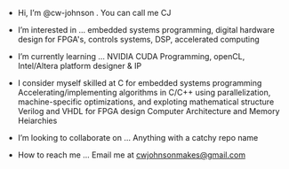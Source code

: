 - Hi, I’m @cw-johnson . You can call me CJ
  
- I’m interested in ...
   embedded systems programming, digital hardware design for FPGA's, controls systems, DSP, accelerated computing
  
- I’m currently learning ...
   NVIDIA CUDA Programming, openCL, Intel/Altera platform designer & IP

- I consider myself skilled at
   C for embedded systems programming
   Accelerating/implementing algorithms in C/C++ using parallelization, machine-specific optimizations, and exploting mathematical structure
   Verilog and VHDL for FPGA design
   Computer Architecture and Memory Heiarchies
   
- I’m looking to collaborate on ...
   Anything with a catchy repo name
  
- How to reach me ...
   Email me at cwjohnsonmakes@gmail.com
   

<!---
cw-johnson/cw-johnson is a ✨ special ✨ repository because its `README.md` (this file) appears on your GitHub profile.
You can click the Preview link to take a look at your changes.
--->
